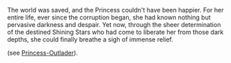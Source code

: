 <!-- title: Princess Iphania -->
<!-- status: Alive -->

The world was saved, and the Princess couldn't have been happier. For her entire life, ever since the corruption began, she had known nothing but pervasive darkness and despair. Yet now, through the sheer determination of the destined Shining Stars who had come to liberate her from those dark depths, she could finally breathe a sigh of immense relief.

(see [Princess-Outlader](#edge:iphania-outlander)).

